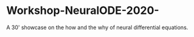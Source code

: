 # Workshop-NeuralODE-2020-
A 30' showcase on the how and the why of neural differential equations. 
